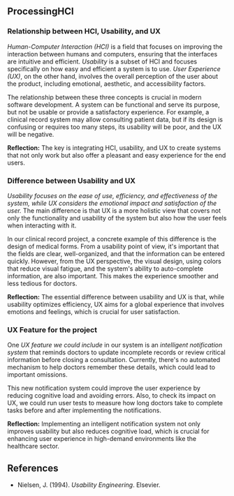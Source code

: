 <!DOCTYPE html>
<html lang="en">
<body>
    <h2>ProcessingHCI</h2>
    <h3>Relationship between HCI, Usability, and UX</h3>
    <p>
    <em>Human-Computer Interaction (HCI)</em> is a field that focuses on improving the interaction between humans and computers, ensuring that the interfaces are intuitive and efficient. <em>Usability</em> is a subset of HCI and focuses specifically on how easy and efficient a system is to use. <em>User Experience (UX)</em>, on the other hand, involves the overall perception of the user about the product, including emotional, aesthetic, and accessibility factors.
    </p>
    <p>
    The relationship between these three concepts is crucial in modern software development. A system can be functional and serve its purpose, but not be usable or provide a satisfactory experience. For example, a clinical record system may allow consulting patient data, but if its design is confusing or requires too many steps, its usability will be poor, and the UX will be negative.
    </p>
    <p><strong>Reflection:</strong> The key is integrating HCI, usability, and UX to create systems that not only work but also offer a pleasant and easy experience for the end users.</p>
    <h3>Difference between Usability and UX</h3>
    <p>
    <em>Usability focuses on the ease of use, efficiency, and effectiveness of the system, while UX considers the emotional impact and satisfaction of the user.</em> The main difference is that UX is a more holistic view that covers not only the functionality and usability of the system but also how the user feels when interacting with it.
    </p>
    <p>
    In our clinical record project, a concrete example of this difference is the design of medical forms. From a usability point of view, it's important that the fields are clear, well-organized, and that the information can be entered quickly. However, from the UX perspective, the visual design, using colors that reduce visual fatigue, and the system's ability to auto-complete information, are also important. This makes the experience smoother and less tedious for doctors.
    </p>
    <p><strong>Reflection:</strong> The essential difference between usability and UX is that, while usability optimizes efficiency, UX aims for a global experience that involves emotions and feelings, which is crucial for user satisfaction.</p>
    <h3>UX Feature for the project</h3>
    <p>
    One <em>UX feature we could include</em> in our system is an <em>intelligent notification system</em> that reminds doctors to update incomplete records or review critical information before closing a consultation. Currently, there's no automated mechanism to help doctors remember these details, which could lead to important omissions.
    </p>
    <p>
    This new notification system could improve the user experience by reducing cognitive load and avoiding errors. Also, to check its impact on UX, we could run user tests to measure how long doctors take to complete tasks before and after implementing the notifications.
    </p>
    <p><strong>Reflection:</strong> Implementing an intelligent notification system not only improves usability but also reduces cognitive load, which is crucial for enhancing user experience in high-demand environments like the healthcare sector.</p>
    <h2>References</h2>
    <ul>
        <li>Nielsen, J. (1994). <em>Usability Engineering</em>. Elsevier.</li>
    </ul>
</body>
</html>

